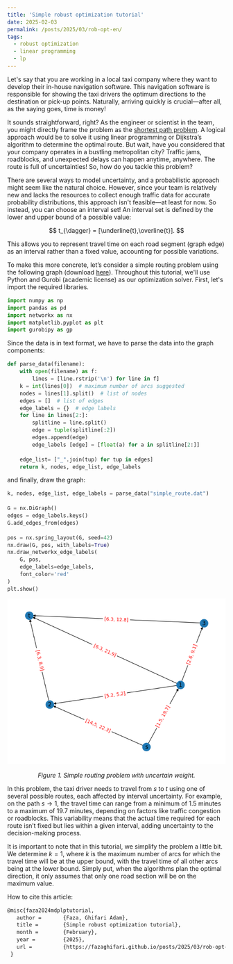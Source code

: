 ```yaml
---
title: 'Simple robust optimization tutorial'
date: 2025-02-03
permalink: /posts/2025/03/rob-opt-en/
tags:
  - robust optimization
  - linear programming
  - lp
---
```


Let's say that you are working in a local taxi company where they want to develop their in-house navigation software. This navigation software is responsible for showing the taxi drivers the optimum directions to the destination or pick-up points. Naturally, arriving quickly is crucial—after all, as the saying goes, time is money!

It sounds straightforward, right? As the engineer or scientist in the team, you might directly frame the problem as the [shortest path problem](https://en.wikipedia.org/wiki/Shortest_path_problem). A logical approach would be to solve it using linear programming or Dijkstra’s algorithm to determine the optimal route. But wait, have you considered that your company operates in a bustling metropolitan city? Traffic jams, roadblocks, and unexpected delays can happen anytime, anywhere. The route is full of uncertainties! So, how do you tackle this problem?

There are several ways to model uncertainty, and a probabilistic approach might seem like the natural choice. However, since your team is relatively new and lacks the resources to collect enough traffic data for accurate probability distributions, this approach isn't feasible—at least for now. So instead, you can choose an interval set! An interval set is defined by the lower and upper bound of a possible value:

$$
t_{\dagger} = [\underline{t},\overline{t}].
$$

This allows you to represent travel time on each road segment (graph edge) as an interval rather than a fixed value, accounting for possible variations. 

To make this more concrete, let’s consider a simple routing problem using the following graph (download [here](https://drive.google.com/file/d/1n6yxpwlt8EiIsPzBVQREe0_wQr1mue_y/view?usp=sharing)). Throughout this tutorial, we'll use Python and Gurobi (academic license) as our optimization solver. First, let's import the required libraries.

```python
import numpy as np
import pandas as pd
import networkx as nx
import matplotlib.pyplot as plt
import gurobipy as gp
```
Since the data is in text format, we have to parse the data into the graph components:
```python
def parse_data(filename):
    with open(filename) as f:
        lines = [line.rstrip('\n') for line in f]
    k = int(lines[0])  # maximum number of arcs suggested
    nodes = lines[1].split()  # list of nodes
    edges = []  # list of edges
    edge_labels = {}  # edge labels
    for line in lines[2:]:
        splitline = line.split()
        edge = tuple(splitline[:2])
        edges.append(edge)
        edge_labels [edge] = [float(a) for a in splitline[2:]]
    
    edge_list= ["_".join(tup) for tup in edges]
    return k, nodes, edge_list, edge_labels
```
and finally, draw the graph:
```python
k, nodes, edge_list, edge_labels = parse_data("simple_route.dat")

G = nx.DiGraph()
edges = edge_labels.keys()
G.add_edges_from(edges)

pos = nx.spring_layout(G, seed=42)
nx.draw(G, pos, with_labels=True)
nx.draw_networkx_edge_labels(
    G, pos,
    edge_labels=edge_labels,
    font_color='red'
)
plt.show()
```
<p align="center">
  <img width="550" src='/images/rob_opt/simple_route.png' class="center">
</p>
<p align="center">
  <em>Figure 1. Simple routing problem with uncertain weight.</em>
</p>

In this problem, the taxi driver needs to travel from $s$ to $t$ using one of several possible routes, each affected by interval uncertainty. For example, on the path $s \rightarrow 1$, the travel time can range from a minimum of 1.5 minutes to a maximum of 19.7 minutes, depending on factors like traffic congestion or roadblocks. This variability means that the actual time required for each route isn’t fixed but lies within a given interval, adding uncertainty to the decision-making process.

It is important to note that in this tutorial, we simplify the problem a little bit. We determine $k=1$, where $k$ is the maximum number of arcs for which the travel time will be at the upper bound, with the travel time of all other arcs being at the lower bound. Simply put, when the algorithms plan the optimal direction, it only assumes that only one road section will be on the maximum value.

How to cite this article:
```latex
@misc{faza2024mdplptutorial,
   author =       {Faza, Ghifari Adam},
   title =        {Simple robust optimization tutorial},
   month =        {February},
   year =         {2025},
   url =          {https://fazaghifari.github.io/posts/2025/03/rob-opt-en/},
 }
```
